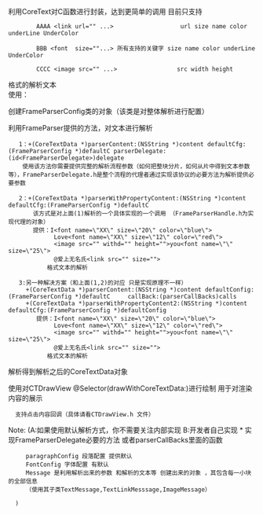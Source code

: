 利用CoreText对C函数进行封装，达到更简单的调用
   目前只支持
   
            AAAA <link url="" ...>                   url size name color underLine UnderColor 
            
            BBB <font  size=""...> 所有支持的关键字 size name color underLine UnderColor 
            
            CCCC <image src="" ...>                 src width height
   格式的解析文本          
使用：
   
   创建FrameParserConfig类的对象（该类是对整体解析进行配置）
   
   利用FrameParser提供的方法，对文本进行解析
      
       1：+(CoreTextData *)parserContent:(NSString *)content defaultCfg:(FrameParserConfig *)defaultC parserDelegate:(id<FrameParserDelegate>)delegate
        使用该方法你需要提供完整的解析流程参数（如何把整块分片，如何从片中得到文本参数等），FrameParserDelegate.h是整个流程的代理者通过实现该协议的必要方法为解析提供必要参数
    
       2：+(CoreTextData *)parserWithPropertyContent:(NSString *)content defaultCfg:(FrameParserConfig *)defaultC
           该方式是对上面(1)解析的一个具体实现的一个调用 （FrameParserHandle.h为实现代理的对象）
           提供：I<font name=\"XX\" size=\"20\" color=\"blue\"> 
                 Love<font name=\"XX\" size=\"12\" color=\"red\">
                 <image src="" withd="" height="">you<font name=\"\" size=\"25\">
                 @爱上无名氏<link src="" size="">
               格式文本的解析
            
       3:另一种解决方案（和上面(1,2)的对应 只是实现原理不一样）    
         +(CoreTextData *)parserContent:(NSString *)content defaultConfig:(FrameParserConfig *)defaultC     callBack:(parserCallBacks)calls  
         +(CoreTextData *)parserWithPropertyContent2:(NSString *)content defaultCfg:(FrameParserConfig *)defaultConfig  
            提供：I<font name=\"XX\" size=\"20\" color=\"blue\"> 
                 Love<font name=\"XX\" size=\"12\" color=\"red\">
                 <image src="" withd="" height="">you<font name=\"\" size=\"25\">
                 @爱上无名氏<link src="" size="">
               格式文本的解析
          
   解析得到解析之后的CoreTextData对象
   
   使用对CTDrawView @Selector(drawWithCoreTextData:)进行绘制 
      用于对渲染内容的展示
      
      支持点击内容回调（具体请看CTDrawView.h 文件）
      
      
   Note:   (A:如果使用默认解析方式，你不需要关注内部实现
       B:开发者自己实现
         * 实现FrameParserDelegate必要的方法 或者parserCallBacks里面的函数
       
         paragraphConfig 段落配置 提供默认
         FontConfig 字体配置 有默认
         Message 是利用解析出来的参数 和解析的文本等 创建出来的对象 ，其包含每一小块的全部信息
         （使用其子类TextMessage,TextLinkMesssage,ImageMessage）
            
      )
      
